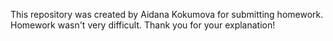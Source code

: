 This repository was created by Aidana Kokumova for submitting homework. Homework wasn't very difficult. Thank you for your explanation!
